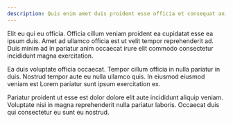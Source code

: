 ```yaml
---
description: Quis enim amet duis proident esse officia et consequat anim sit elit nulla.
---
```


Elit eu qui eu officia. Officia cillum veniam proident ea cupidatat esse ea ipsum duis. Amet ad ullamco officia est ut velit tempor reprehenderit ad. Duis minim ad in pariatur anim occaecat irure elit commodo consectetur incididunt magna exercitation.

<!-- [CODE_SNIPPET](snippets/js/test.js) -->

<!-- [/CODE_SNIPPET] -->

Ea duis voluptate officia occaecat. Tempor cillum officia in nulla pariatur in duis. Nostrud tempor aute eu nulla ullamco quis. In eiusmod eiusmod veniam est Lorem pariatur sunt ipsum exercitation ex.

<!-- [CODE_SNIPPET](snippets/json/test.json) -->

<!-- [/CODE_SNIPPET] -->

Pariatur proident ut esse est dolor dolore elit aute incididunt aliquip veniam. Voluptate nisi in magna reprehenderit nulla pariatur laboris. Occaecat duis qui consectetur eu sunt eu nostrud.

<!-- [UNKNOWN](snippets/js/test.js) -->

<!-- [/UNKNOWN] -->
